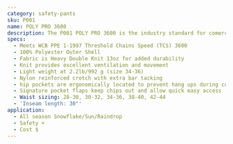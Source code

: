 ```yaml
---
category: safety-pants
sku: P001
name: POLY PRO 3600
description: The P001 POLY PRO 3600 is the industry standard for comercial and recreational sawyers, and is the favorite amoung consumers. This all season pant is light weight and breathable with excellent range of motion.
specs:
  - Meets WCB PPE 1-1997 Threshold Chains Speed (TCS) 3600
  - 100% Polyester Outer Shell
  - Fabric is Heavy Double Knit 13oz for added durability
  - Knit provides excellent ventilation and movement
  - Light weight at 2.2lb/992 g (size 34-36)
  - Nylon reinforced crotch with extra bar tacking
  - hip pockets are ergonomically located to prevent hang ups during cutting and bending
  - Signature pocket flaps keep chips out and allow quick easy access
  - Waist sizing: 28-30, 30-32, 34-36, 38-40, 42-44
  - 'Inseam length: 30"'
application:
  - All season Snowflake/Sun/Raindrop
  - Safety +
  - Cost $
---
```

